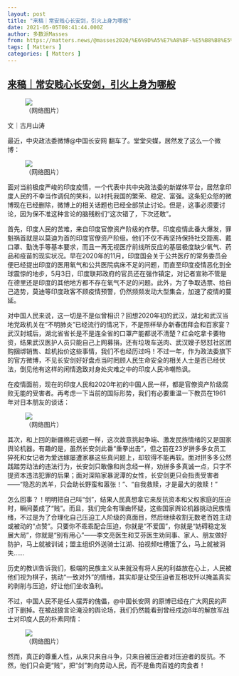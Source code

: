 ```yaml
---
layout: post
title: "来稿｜常安贱心长安剑，引火上身为哪般"
date: 2021-05-05T08:41:44.000Z
author: 多数派Masses
from: https://matters.news/@masses2020/%E6%9D%A5%E7%A8%BF-%E5%B8%B8%E5%AE%89%E8%B4%B1%E5%BF%83%E9%95%BF%E5%AE%89%E5%89%91-%E5%BC%95%E7%81%AB%E4%B8%8A%E8%BA%AB%E4%B8%BA%E5%93%AA%E8%88%AC-bafyreigx2wm5xmmg5ufpxz2dkp6ix74qh6wpydwjltmxlqhxdj3yxq3aze
tags: [ Matters ]
categories: [ Matters ]
---
```

<!--1620204104000-->
[来稿｜常安贱心长安剑，引火上身为哪般](https://matters.news/@masses2020/%E6%9D%A5%E7%A8%BF-%E5%B8%B8%E5%AE%89%E8%B4%B1%E5%BF%83%E9%95%BF%E5%AE%89%E5%89%91-%E5%BC%95%E7%81%AB%E4%B8%8A%E8%BA%AB%E4%B8%BA%E5%93%AA%E8%88%AC-bafyreigx2wm5xmmg5ufpxz2dkp6ix74qh6wpydwjltmxlqhxdj3yxq3aze)
------

<div>
<figure class="image"><img src="https://assets.matters.news/embed/9b176fe3-ce54-481b-8c7c-6e83595ecd94.jpeg" data-asset-id="9b176fe3-ce54-481b-8c7c-6e83595ecd94" referrerpolicy="no-referrer"><figcaption><span>（网络图片）</span></figcaption></figure><p>文｜古月山涛</p><p>最近，中央政法委微博@中国长安网 翻车了。堂堂央媒，居然发了这么一个微博：</p><figure class="image"><img src="https://assets.matters.news/embed/f23cceed-0ae7-4c88-ae14-ee6122cfe810.png" data-asset-id="f23cceed-0ae7-4c88-ae14-ee6122cfe810" referrerpolicy="no-referrer"><figcaption><span>（网络图片）</span></figcaption></figure><p>面对当前极度严峻的印度疫情，一个代表中共中央政法委的新媒体平台，居然拿印度人民的不幸当作调侃的笑料，以衬托我国的繁荣、稳定、富强。这条犯众怒的微博现在已经删除，微博上的相关话题也已经全部禁止讨论。但是，这事必须要讨论，因为保不准这种言论的脑残粉们“这次错了，下次还敢”。</p><p>首先，印度人民的苦难，来自印度官僚资产阶级的作孽。印度疫情此番大爆发，罪魁祸首就是以莫迪为首的印度官僚资产阶级。他们不仅不再坚持保持社交距离、戴口罩、勤洗手等基本要求，而且一再无视医疗前线所反应的基层极度缺少氧气、药品和疫苗的现实状况。早在2020年的11月，印度国会关于公共医疗的常务委员会便已经提出印度的医用氧气和公共医院病床不足的问题，而直至印度疫情恶化到全球震惊的地步，5月3日，印度联邦政府的官员还在强作镇定，对记者宣称不管是在德里还是印度的其他地方都不存在氧气不足的问题。此外，为了争取选票、给自己造势，莫迪等印度政客不顾疫情预警，仍然频频发动大型集会，加速了疫情的蔓延。</p><p>对中国人民来说，这一切是不是似曾相识？回想2020年初的武汉，湖北和武汉当地党政机关在“不明肺炎”已经流行的情况下，不是照样举办新春团拜会和百家宴？武汉封城后，湖北省省长是不是连全省的口罩产能都说不清楚？红会吃拿卡要物资，结果武汉医护人员只能自己上网募捐，还有垃圾车送肉、武汉嫂子怒怼社区团购捆绑销售、趁机抬价这些事情，我们不也经历过吗！不过一年，作为政法委旗下的官方微博，不见长安剑好好盘点当时罔顾人民生命安全的相关人士是否已经伏法，倒见他有这样的闲情逸致对身处灾难之中的印度人民冷嘲热讽。</p><p>在疫情面前，现在的印度人民和2020年初的中国人民一样，都是官僚资产阶级腐败无能的受害者。再考虑一下当前的国际形势，我们有必要重温一下教员在1961年对日本朋友的谈话：</p><figure class="image"><img src="https://assets.matters.news/embed/e0752c4d-698d-4f9d-8542-c2037871eecd.png" data-asset-id="e0752c4d-698d-4f9d-8542-c2037871eecd" referrerpolicy="no-referrer"><figcaption><span>（网络图片）</span></figcaption></figure><p>其次，和上回的新疆棉花话题一样，这次故意挑起争端、激发民族情绪的又是国家舆论机器。有趣的是，虽然长安剑此番“重拳出击”，但之前在23岁拼多多女员工猝死和女记者为爱远嫁屡遭家暴这些真问题上，却软得不能再软。面对拼多多公然践踏劳动法的违法行为，长安剑只敢像和尚念经一样，劝拼多多真诚一点，只字不提资本违法犯罪的后果；面对深陷家暴泥潭的女性，长安剑更只会指责受害者——“隐忍的羔羊，只会助长野蛮和嚣张！”、“自我救赎，才是最大的救赎！”</p><p>怎么回事？！明明把自己叫“剑”，结果人民真想拿它来反抗资本和父权家庭的压迫时，瞬间萎成了“贱”。而且，我们完全有理由怀疑，这些国家舆论机器挑动民族情绪，不过是为了合理化自己压迫工人阶级的真面目，然后继续收割无数老百姓主动或被动的“点赞”。只要你不乖乖配合压迫，你就是“不爱国”，你就是“妨碍稳定发展大局”，你就是“别有用心”——李文亮医生和艾芬医生劝同事、家人、朋友做好防护，马上就被训诫；盟主组织外送骑士江湖、拍视频吐槽饿了么，马上就被消失……</p><p>历史的教训告诉我们，极端的民族主义从来就没有将人民的利益放在心上，人民被他们视为棋子，挑动“一致对外”的情绪，其实却是让受压迫者互相攻歼以掩盖真实的剥削与压迫，好让他们坐收渔利。</p><p>不过，中国人民不是任人摆弄的傀儡，@中国长安网 的原博已经在广大网民的声讨下删掉。在被战狼言论淹没的舆论场，我们仍然能看到曾经戍边8年的解放军战士对印度人民的朴素同情：</p><figure class="image"><img src="https://assets.matters.news/embed/1dc87e7c-9f8b-4852-9b07-b9edd4d4a408.png" data-asset-id="1dc87e7c-9f8b-4852-9b07-b9edd4d4a408" referrerpolicy="no-referrer"><figcaption><span>（网络图片）</span></figcaption></figure><p>然而，真正的尊重人性，从来只来自斗争，只来自被压迫者对压迫者的反抗。不然，他们只会更“贱”，把“剑”刺向劳动人民，而不是鱼肉百姓的肉食者！</p>
</div>
